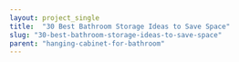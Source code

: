 ```yaml
---
layout: project_single
title:  "30 Best Bathroom Storage Ideas to Save Space"
slug: "30-best-bathroom-storage-ideas-to-save-space"
parent: "hanging-cabinet-for-bathroom"
---
```

 
